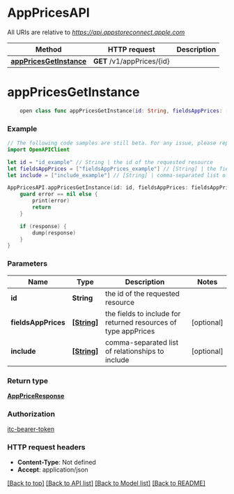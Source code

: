 # AppPricesAPI

All URIs are relative to *https://api.appstoreconnect.apple.com*

Method | HTTP request | Description
------------- | ------------- | -------------
[**appPricesGetInstance**](AppPricesAPI.md#apppricesgetinstance) | **GET** /v1/appPrices/{id} | 


# **appPricesGetInstance**
```swift
    open class func appPricesGetInstance(id: String, fieldsAppPrices: [FieldsAppPrices_appPricesGetInstance]? = nil, include: [Include_appPricesGetInstance]? = nil, completion: @escaping (_ data: AppPriceResponse?, _ error: Error?) -> Void)
```



### Example
```swift
// The following code samples are still beta. For any issue, please report via http://github.com/OpenAPITools/openapi-generator/issues/new
import OpenAPIClient

let id = "id_example" // String | the id of the requested resource
let fieldsAppPrices = ["fieldsAppPrices_example"] // [String] | the fields to include for returned resources of type appPrices (optional)
let include = ["include_example"] // [String] | comma-separated list of relationships to include (optional)

AppPricesAPI.appPricesGetInstance(id: id, fieldsAppPrices: fieldsAppPrices, include: include) { (response, error) in
    guard error == nil else {
        print(error)
        return
    }

    if (response) {
        dump(response)
    }
}
```

### Parameters

Name | Type | Description  | Notes
------------- | ------------- | ------------- | -------------
 **id** | **String** | the id of the requested resource | 
 **fieldsAppPrices** | [**[String]**](String.md) | the fields to include for returned resources of type appPrices | [optional] 
 **include** | [**[String]**](String.md) | comma-separated list of relationships to include | [optional] 

### Return type

[**AppPriceResponse**](AppPriceResponse.md)

### Authorization

[itc-bearer-token](../README.md#itc-bearer-token)

### HTTP request headers

 - **Content-Type**: Not defined
 - **Accept**: application/json

[[Back to top]](#) [[Back to API list]](../README.md#documentation-for-api-endpoints) [[Back to Model list]](../README.md#documentation-for-models) [[Back to README]](../README.md)

